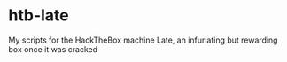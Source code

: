 # htb-late
My scripts for the HackTheBox machine Late, an infuriating but rewarding box once it was cracked

